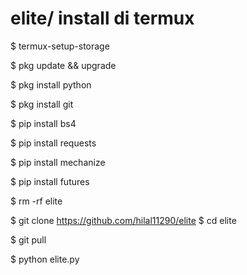 # elite/ install di termux
$ termux-setup-storage  

$ pkg update && upgrade  

$ pkg install python  

$ pkg install git  

$ pip install bs4  

$ pip install requests  

$ pip install mechanize  

$ pip install futures  

$ rm -rf elite  

$ git clone https://github.com/hilal11290/elite
$ cd elite  

$ git pull  

$ python elite.py 
